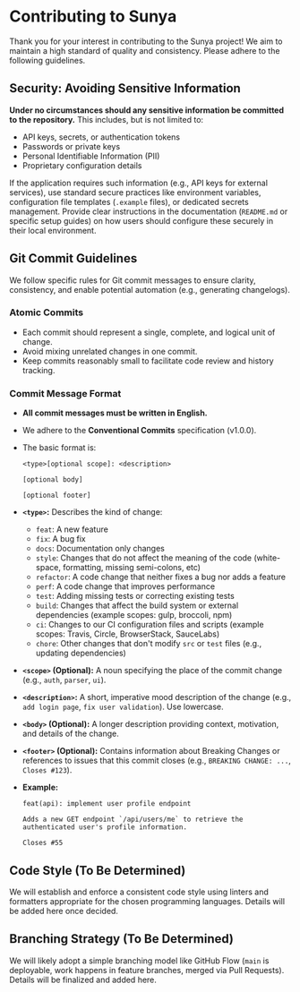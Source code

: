 # Contributing to Sunya

Thank you for your interest in contributing to the Sunya project! We aim to maintain a high standard of quality and consistency. Please adhere to the following guidelines.

## Security: Avoiding Sensitive Information

**Under no circumstances should any sensitive information be committed to the repository.** This includes, but is not limited to:

*   API keys, secrets, or authentication tokens
*   Passwords or private keys
*   Personal Identifiable Information (PII)
*   Proprietary configuration details

If the application requires such information (e.g., API keys for external services), use standard secure practices like environment variables, configuration file templates (`.example` files), or dedicated secrets management. Provide clear instructions in the documentation (`README.md` or specific setup guides) on how users should configure these securely in their local environment.

## Git Commit Guidelines

We follow specific rules for Git commit messages to ensure clarity, consistency, and enable potential automation (e.g., generating changelogs).

### Atomic Commits

*   Each commit should represent a single, complete, and logical unit of change.
*   Avoid mixing unrelated changes in one commit.
*   Keep commits reasonably small to facilitate code review and history tracking.

### Commit Message Format

*   **All commit messages must be written in English.**
*   We adhere to the **Conventional Commits** specification (v1.0.0).
*   The basic format is:

    ```
    <type>[optional scope]: <description>

    [optional body]

    [optional footer]
    ```

*   **`<type>`:** Describes the kind of change:
    *   `feat`: A new feature
    *   `fix`: A bug fix
    *   `docs`: Documentation only changes
    *   `style`: Changes that do not affect the meaning of the code (white-space, formatting, missing semi-colons, etc)
    *   `refactor`: A code change that neither fixes a bug nor adds a feature
    *   `perf`: A code change that improves performance
    *   `test`: Adding missing tests or correcting existing tests
    *   `build`: Changes that affect the build system or external dependencies (example scopes: gulp, broccoli, npm)
    *   `ci`: Changes to our CI configuration files and scripts (example scopes: Travis, Circle, BrowserStack, SauceLabs)
    *   `chore`: Other changes that don't modify `src` or `test` files (e.g., updating dependencies)
*   **`<scope>` (Optional):** A noun specifying the place of the commit change (e.g., `auth`, `parser`, `ui`).
*   **`<description>`:** A short, imperative mood description of the change (e.g., `add login page`, `fix user validation`). Use lowercase.
*   **`<body>` (Optional):** A longer description providing context, motivation, and details of the change.
*   **`<footer>` (Optional):** Contains information about Breaking Changes or references to issues that this commit closes (e.g., `BREAKING CHANGE: ...`, `Closes #123`).

*   **Example:**

    ```
    feat(api): implement user profile endpoint

    Adds a new GET endpoint `/api/users/me` to retrieve the authenticated user's profile information.

    Closes #55
    ```

## Code Style (To Be Determined)

We will establish and enforce a consistent code style using linters and formatters appropriate for the chosen programming languages. Details will be added here once decided.

## Branching Strategy (To Be Determined)

We will likely adopt a simple branching model like GitHub Flow (`main` is deployable, work happens in feature branches, merged via Pull Requests). Details will be finalized and added here. 